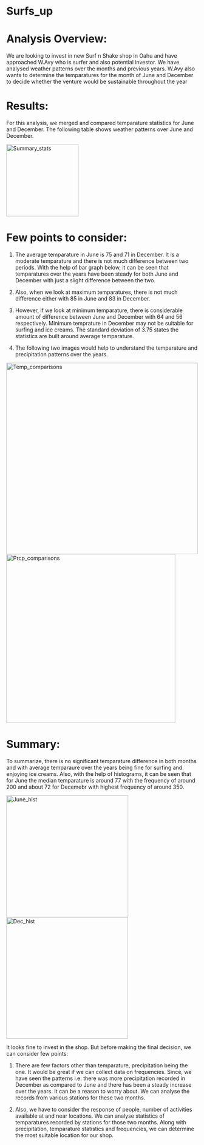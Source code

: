 # Surfs_up

# Analysis Overview:

We are looking to invest in new Surf n Shake shop in Oahu and have approached W.Avy who is surfer and also potential investor. We have analysed weather patterns over the months and previous years. W.Avy also wants to determine the temparatures for the month of June and December to decide whether the venture would be sustainable throughout the year

# Results:

For this analysis, we merged and compared temparature statistics for June and December. The following table shows weather patterns over June and December.

<img width="190" alt="Summary_stats" src="https://user-images.githubusercontent.com/86980240/138156732-6a2e8e93-6b12-463f-b4c7-45665974fdc6.png">

# Few points to consider:

1. The average temparature in June is 75 and 71 in December. It is a moderate temparature and there is not much difference between two periods. With the help of bar graph below, it can be seen that temparatures over the years have been steady for both June and December with just a slight difference between the two.

2. Also, when we look at maximum temparatures, there is not much difference either with 85 in June and 83 in December.

3. However, if we look at minimum temparature, there is considerable amount of difference between June and December with 64 and 56 respectively. Minimum temprature in December may not be suitable for surfing and ice creams. The standard deviation of 3.75 states the statistics are built around average temparature.

4. The following two images would help to understand the temparature and precipitation patterns over the years.

<img width="504" alt="Temp_comparisons" src="https://user-images.githubusercontent.com/86980240/138159343-adab7bd0-ed1c-4269-8354-87bc8037bac8.png">

<img width="445" alt="Prcp_comparisons" src="https://user-images.githubusercontent.com/86980240/138159369-4bc39c2c-4fef-4305-9673-d5d467c4aeb6.png">

# Summary:

To summarize, there is no significant temparature difference in both months and with average temparaure over the years being fine for surfing and enjoying ice creams. Also, with the help of histograms, it can be seen that for June the median temparature is around 77 with the frequency of around 200 and about 72 for Decemebr with highest frequency of around 350. 

<img width="321" alt="June_hist" src="https://user-images.githubusercontent.com/86980240/138162310-67e3bbb4-c2f9-4d3a-9052-9adae3450986.png">

<img width="320" alt="Dec_hist" src="https://user-images.githubusercontent.com/86980240/138162333-e32d6dc5-6946-478d-87d2-f74f70205144.png">


It looks fine to invest in the shop. But before making the final decision, we can consider few points:

1. There are few factors other than temparature, precipitation being the one. It would be great if we can collect data on frequencies. Since, we have seen the patterns i.e. there was more precipitation recorded in December as compared to June and there has been a steady increase over the years. It can be a reason to worry about. We can analyse the records from various stations for these two months.
 
3. Also, we have to consider the response of people, number of activities available at and near locations. We can analyse statistics of temparatures recorded by stations for those two months. Along with precipitation, temparature statistics and frequencies, we can determine the most suitable location for our shop. 


